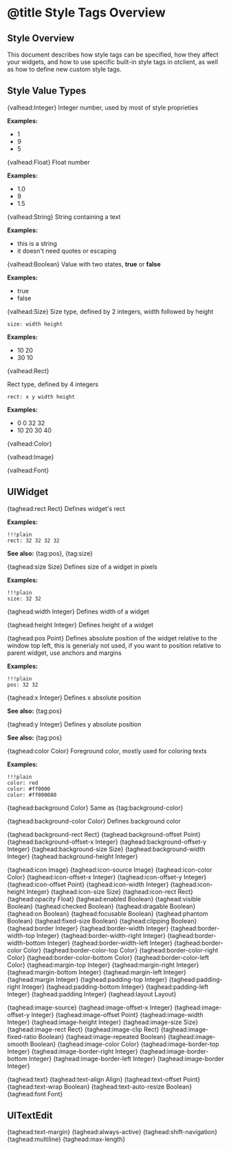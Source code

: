 # @title Style Tags Overview

## Style Overview
This document describes how style tags can be specified, how they affect your
widgets, and how to use specific built-in style tags in otclient, as well
as how to define new custom style tags.

## Style Value Types

{valhead:Integer}
Integer number, used by most of style proprieties

**Examples:**

* 1
* 9
* 5

{valhead:Float}
Float number

**Examples:**

* 1.0
* 9
* 1.5

{valhead:String}
String containing a text


**Examples:**

* this is a string
* it doesn't need quotes or escaping

{valhead:Boolean}
Value with two states, **true** or **false**

**Examples:**

* true
* false

{valhead:Size}
Size type, defined by 2 integers, width followed by height

    size: width height


**Examples:**

* 10 20
* 30 10

{valhead:Rect}

Rect type, defined by 4 integers

    rect: x y width height

**Examples:**

* 0 0 32 32
* 10 20 30 40

{valhead:Color}

{valhead:Image}

{valhead:Font}


## UIWidget

{taghead:rect Rect}
Defines widget's rect

**Examples:**

    !!!plain
    rect: 32 32 32 32

**See also:** {tag:pos}, {tag:size}

{taghead:size Size}
Defines size of a widget in pixels

**Examples:**

    !!!plain
    size: 32 32

{taghead:width Integer}
Defines width of a widget

{taghead:height Integer}
Defines height of a widget

{taghead:pos Point}
Defines absolute position of the widget relative to the window top left, this is generialy not used,
if you want to position relative to parent widget, use anchors and margins


**Examples:**

    !!!plain
    pos: 32 32

{taghead:x Integer}
Defines x absolute position

**See also:** {tag:pos}

{taghead:y Integer}
Defines y absolute position

**See also:** {tag:pos}


{taghead:color Color}
Foreground color, mostly used for coloring texts

**Examples:**

    !!!plain
    color: red
    color: #ff0000
    color: #ff000080

{taghead:background Color}
Same as {tag:background-color}

{taghead:background-color Color}
Defines background color


{taghead:background-rect Rect}
{taghead:background-offset Point}
{taghead:background-offset-x Integer}
{taghead:background-offset-y Integer}
{taghead:background-size Size}
{taghead:background-width Integer}
{taghead:background-height Integer}


{taghead:icon Image}
{taghead:icon-source Image}
{taghead:icon-color Color}
{taghead:icon-offset-x Integer}
{taghead:icon-offset-y Integer}
{taghead:icon-offset Point}
{taghead:icon-width Integer}
{taghead:icon-height Integer}
{taghead:icon-size Size}
{taghead:icon-rect Rect}
{taghead:opacity Float}
{taghead:enabled Boolean}
{taghead:visible Boolean}
{taghead:checked Boolean}
{taghead:dragable Boolean}
{taghead:on Boolean}
{taghead:focusable Boolean}
{taghead:phantom Boolean}
{taghead:fixed-size Boolean}
{taghead:clipping Boolean}
{taghead:border Integer}
{taghead:border-width Integer}
{taghead:border-width-top Integer}
{taghead:border-width-right Integer}
{taghead:border-width-bottom Integer}
{taghead:border-width-left Integer}
{taghead:border-color Color}
{taghead:border-color-top Color}
{taghead:border-color-right Color}
{taghead:border-color-bottom Color}
{taghead:border-color-left Color}
{taghead:margin-top Integer}
{taghead:margin-right Integer}
{taghead:margin-bottom Integer}
{taghead:margin-left Integer}
{taghead:margin Integer}
{taghead:padding-top Integer}
{taghead:padding-right Integer}
{taghead:padding-bottom Integer}
{taghead:padding-left Integer}
{taghead:padding Integer}
{taghead:layout Layout}

{taghead:image-source}
{taghead:image-offset-x Integer}
{taghead:image-offset-y Integer}
{taghead:image-offset Point}
{taghead:image-width Integer}
{taghead:image-height Integer}
{taghead:image-size Size}
{taghead:image-rect Rect}
{taghead:image-clip Rect}
{taghead:image-fixed-ratio Boolean}
{taghead:image-repeated Boolean}
{taghead:image-smooth Boolean}
{taghead:image-color Color}
{taghead:image-border-top Integer}
{taghead:image-border-right Integer}
{taghead:image-border-bottom Integer}
{taghead:image-border-left Integer}
{taghead:image-border Integer}

{taghead:text}
{taghead:text-align Align}
{taghead:text-offset Point}
{taghead:text-wrap Boolean}
{taghead:text-auto-resize Boolean}
{taghead:font Font}

## UITextEdit
{taghead:text-margin}
{taghead:always-active}
{taghead:shift-navigation}
{taghead:multiline}
{taghead:max-length}

